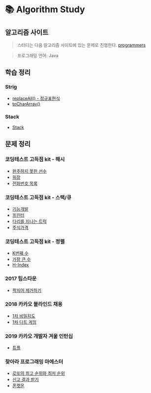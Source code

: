 # :books: Algorithm Study


## 알고리즘 사이트
> 스터디는 다음 알고리즘 사이트에 있는 문제로 진행한다.
 [programmers](https://programmers.co.kr/)
 
> 프로그래밍 언어: Java


## 학습 정리
### Strig
- [replaceAll() - 정규표현식](https://github.com/JuhyeokLee97/AlgorithmStudy/blob/main/study/String.replaceAll()%20%EC%A0%95%EA%B7%9C%ED%91%9C%ED%98%84%EC%8B%9D.md)
- [toCharArray()](https://github.com/JuhyeokLee97/AlgorithmStudy/blob/main/study/String.toCharArray().md)

### Stack
 - [Stack](https://github.com/JuhyeokLee97/AlgorithmStudy/blob/main/study/Stack.md)
 
## 문제 정리

### 코딩테스트 고득점 kit - 해시
- [완주하지 못한 선수](https://github.com/JuhyeokLee97/AlgorithmStudy/blob/main/Programmers/%ED%95%B4%EC%8B%9C/%EC%99%84%EC%A3%BC%ED%95%98%EC%A7%80%20%EB%AA%BB%ED%95%9C%20%EC%84%A0%EC%88%98.md)
- [위장](https://github.com/JuhyeokLee97/AlgorithmStudy/blob/main/Programmers/%ED%95%B4%EC%8B%9C/%EC%9C%84%EC%9E%A5.md)
- [전화번호 목록](https://github.com/JuhyeokLee97/AlgorithmStudy/blob/main/Programmers/%ED%95%B4%EC%8B%9C/%EC%A0%84%ED%99%94%EB%B2%88%ED%98%B8%20%EB%AA%A9%EB%A1%9D.md)

### 코딩테스트 고득점 kit - 스택\/큐
- [기능개발](https://github.com/JuhyeokLee97/AlgorithmStudy/blob/main/Programmers/%EC%8A%A4%ED%83%9D%7C%ED%81%90/%5B1%5D%20%EA%B8%B0%EB%8A%A5%EA%B0%9C%EB%B0%9C.md)
- [프린터](https://github.com/JuhyeokLee97/AlgorithmStudy/blob/main/Programmers/%EC%8A%A4%ED%83%9D%7C%ED%81%90/%5B2%5D%20%ED%94%84%EB%A6%B0%ED%84%B0.md)
- [다리를 지나는 트럭](https://github.com/JuhyeokLee97/AlgorithmStudy/blob/main/Programmers/%EC%8A%A4%ED%83%9D%7C%ED%81%90/%5B3%5D%20%EB%8B%A4%EB%A6%AC%EB%A5%BC%20%EC%A7%80%EB%82%98%EB%8A%94%20%ED%8A%B8%EB%9F%AD.md)
- [주식가격](https://github.com/JuhyeokLee97/AlgorithmStudy/blob/main/Programmers/%EC%8A%A4%ED%83%9D%7C%ED%81%90/%5B4%5D%20%EC%A3%BC%EC%8B%9D%EA%B0%80%EA%B2%A9.md)

### 코딩테스트 고득점 kit - 정렬
- [K번째 수](https://github.com/JuhyeokLee97/AlgorithmStudy/blob/main/Programmers/%EC%A0%95%EB%A0%AC/%5B1%5D.%20K%EB%B2%88%EC%A7%B8%EC%88%98.md)
- [가장 큰 수](https://github.com/JuhyeokLee97/AlgorithmStudy/blob/main/Programmers/%EC%A0%95%EB%A0%AC/%5B2%5D.%20%EA%B0%80%EC%9E%A5%20%ED%81%B0%20%EC%88%98.md)
- [H-Index](https://github.com/JuhyeokLee97/AlgorithmStudy/blob/main/Programmers/%EC%A0%95%EB%A0%AC/%5B3%5D.%20H-Index.md)

### 2017 팁스타운
- [짝지어 제거하기](https://github.com/JuhyeokLee97/AlgorithmStudy/blob/main/Programmers/2017%20%ED%8C%81%EC%8A%A4%ED%83%80%EC%9A%B4/%5B1%5D.%20%EC%A7%9D%EC%A7%80%EC%96%B4%20%EC%A0%9C%EA%B1%B0%ED%95%98%EA%B8%B0.md)

### 2018 카카오 블라인드 채용
- [1차 비밀지도](https://github.com/JuhyeokLee97/AlgorithmStudy/blob/main/Programmers/2018%20KAKAO%20BLIND%20RECRUITMENT/%5B1%5D%201%EC%B0%A8%20%EB%B9%84%EB%B0%80%EC%A7%80%EB%8F%84.md)
- [1차 다트 게임](https://github.com/JuhyeokLee97/AlgorithmStudy/blob/main/Programmers/2018%20KAKAO%20BLIND%20RECRUITMENT/%5B2%5D%201%EC%B0%A8%20%EB%8B%A4%ED%8A%B8%20%EA%B2%8C%EC%9E%84.md)

### 2019 카카오 개발자 겨울 인턴십
- [튜플](https://github.com/JuhyeokLee97/AlgorithmStudy/blob/main/Programmers/2019%20%EC%B9%B4%EC%B9%B4%EC%98%A4%20%EA%B0%9C%EB%B0%9C%EC%9E%90%20%EA%B2%A8%EC%9A%B8%20%EC%9D%B8%ED%84%B4%EC%8B%AD/%5B1%5D.%20%ED%8A%9C%ED%94%8C.md)

### 찾아라 프로그래밍 마에스터
- [로또의 최고 순위와 최저 순위](https://github.com/JuhyeokLee97/AlgorithmStudy/blob/main/Programmers/%EC%B0%BE%EC%95%84%EB%9D%BC%20%ED%94%84%EB%A1%9C%EA%B7%B8%EB%9E%98%EB%B0%8D%20%EB%A7%88%EC%97%90%EC%8A%A4%ED%84%B0/%EB%A1%9C%EB%98%90%EC%9D%98%20%EC%B5%9C%EA%B3%A0%20%EC%88%9C%EC%9C%84%EC%99%80%20%EC%B5%9C%EC%A0%80%20%EC%88%9C%EC%9C%84.md)
- [신고 결과 받기](https://github.com/JuhyeokLee97/AlgorithmStudy/blob/main/Programmers/%EC%B0%BE%EC%95%84%EB%9D%BC%20%ED%94%84%EB%A1%9C%EA%B7%B8%EB%9E%98%EB%B0%8D%20%EB%A7%88%EC%97%90%EC%8A%A4%ED%84%B0/%EC%8B%A0%EA%B3%A0%20%EA%B2%B0%EA%B3%BC%20%EB%B0%9B%EA%B8%B0.md)
- [폰켓몬](https://github.com/JuhyeokLee97/AlgorithmStudy/blob/main/Programmers/%EC%B0%BE%EC%95%84%EB%9D%BC%20%ED%94%84%EB%A1%9C%EA%B7%B8%EB%9E%98%EB%B0%8D%20%EB%A7%88%EC%97%90%EC%8A%A4%ED%84%B0/%ED%8F%B0%EC%BC%93%EB%AA%AC.md)
